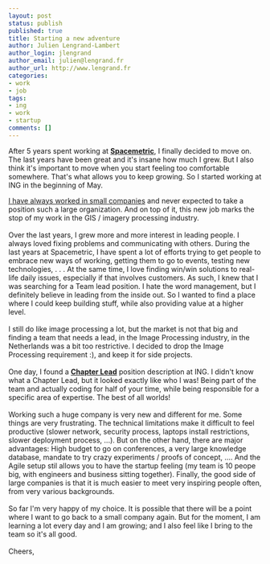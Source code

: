 ```yaml
---
layout: post
status: publish
published: true
title: Starting a new adventure
author: Julien Lengrand-Lambert
author_login: jlengrand
author_email: julien@lengrand.fr
author_url: http://www.lengrand.fr
categories:
- work
- job
tags:
- ing
- work
- startup
comments: []
---
```

After 5 years spent working at **[Spacemetric](http://spacemetric.com/)**, I finally decided to move on. The last years have been great and it's insane how much I grew. But I also think it's important to move when you start feeling too comfortable somewhere. That's what allows you to keep growing. So I started working at ING in the beginning of May.

[I have always worked in small companies](http://www.linkedin.com/in/julienlengrand/) and never expected to take a position such a large organization. And on top of it, this new job marks the stop of my work in the GIS / imagery processing industry.
<br/>
<br/>
Over the last years, I grew more and more interest in leading people. I always loved fixing problems and communicating with others. During the last years at Spacemetric, I have spent a lot of efforts trying to get people to embrace new ways of working, getting them to go to events, testing new technologies, . . . 
At the same time, I love finding win/win solutions to real-life daily issues, especially if that involves customers. As such, I knew that I was searching for a Team lead position. I hate the word management, but I definitely believe in leading from the inside out. So I wanted to find a place where I could keep building stuff, while also providing value at a higher level.
<br/>
<br/>
I still do like image processing a lot, but the market is not that big and finding a team that needs a lead, in the Image Processing industry, in the Netherlands was a bit too restrictive. I decided to drop the Image Processing requirement :), and keep it for side projects.
<br/>
<br/>
One day, I found a **[Chapter Lead](http://www.ing.jobs/Netherlands/Why-ING/What-we-offer/Agile-working.htm)** position description at ING. I didn't know what a Chapter Lead, but it looked exactly like who I was!
Being part of the team and  actually coding for half of your time, while being responsible for a specific area of expertise. The best of all worlds!
<br/>
<br/>
Working such a huge company is very new and different for me. Some things are very frustrating. The technical limitations make it difficult to feel productive (slower network, security process, laptops install restrictions, slower deployment process, ...). But on the other hand, there are major advantages: High budget to go on conferences, a very large knowledge database, mandate to try crazy experiments / proofs of concept, ....
And the Agile setup stil allows you to have the startup feeling (my team is 10 peope big, with engineers and business sitting together). Finally, the good side of large companies is that it is much easier to meet very inspiring people often, from very various backgrounds.
<br/>
<br/>
So far I'm very happy of my choice. It is possible that there will be a point where I want to go back to a small company again. But for the moment, I am learning a lot every day and I am growing; and I also feel like I bring to the team so it's all good.
<br/>
<br/>
Cheers, 
